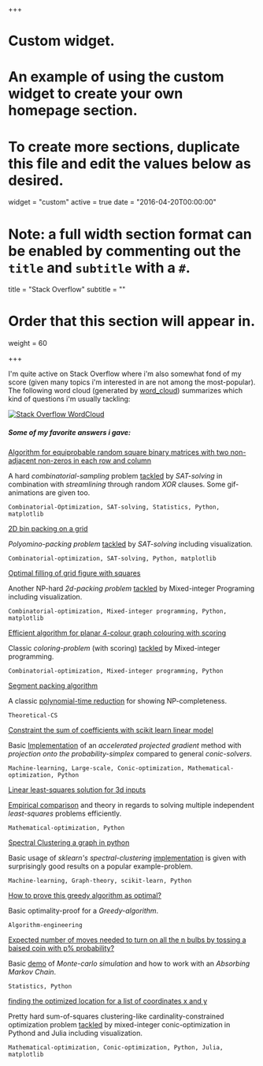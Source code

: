 +++
# Custom widget.
# An example of using the custom widget to create your own homepage section.
# To create more sections, duplicate this file and edit the values below as desired.
widget = "custom"
active = true
date = "2016-04-20T00:00:00"

# Note: a full width section format can be enabled by commenting out the `title` and `subtitle` with a `#`.
title = "Stack Overflow"
subtitle = ""

# Order that this section will appear in.
weight = 60

+++

I'm quite active on Stack Overflow where i'm also somewhat fond of my score (given many topics i'm interested in are not among the most-popular). The following word cloud (generated by [word_cloud](https://github.com/amueller/word_cloud)) summarizes which kind of questions i'm usually tackling:

[![Stack Overflow WordCloud](/img/wordcloud_so.png)](/img/wordcloud_so.png)

##### Some of my favorite answers i gave:

<ins>[Algorithm for equiprobable random square binary matrices with two non-adjacent non-zeros in each row and column](https://stackoverflow.com/questions/47019047/algorithm-for-equiprobable-random-square-binary-matrices-with-two-non-adjacent-n)</ins>

A hard *combinatorial-sampling* problem [tackled](https://stackoverflow.com/a/47208133/2320035) by *SAT-solving* in combination with *streamlining* through random *XOR* clauses. Some gif-animations are given too.

    Combinatorial-Optimization, SAT-solving, Statistics, Python, matplotlib

<ins>[2D bin packing on a grid](https://stackoverflow.com/questions/47918792/2d-bin-packing-on-a-grid/47934736#47934736)</ins>

*Polyomino-packing problem* [tackled](https://stackoverflow.com/a/47934736/2320035) by *SAT-solving* including visualization.

    Combinatorial-optimization, SAT-solving, Python, matplotlib

<ins>[Optimal filling of grid figure with squares](https://stackoverflow.com/questions/38963156/optimal-filling-of-grid-figure-with-squares)</ins>

Another NP-hard *2d-packing problem* [tackled](https://stackoverflow.com/a/39069568/2320035) by Mixed-integer Programing including visualization.

    Combinatorial-optimization, Mixed-integer programming, Python, matplotlib

<ins>[Efficient algorithm for planar 4-colour graph colouring with scoring](https://stackoverflow.com/questions/48662408/efficient-algorithm-for-planar-4-colour-graph-colouring-with-scoring/48688125#48688125)</ins>

Classic *coloring-problem* (with scoring) [tackled](https://stackoverflow.com/a/48688125/2320035) by Mixed-integer programming.

    Combinatorial-optimization, Mixed-integer programming, Python

<ins>[Segment packing algorithm](https://stackoverflow.com/questions/38974710/segment-packing-algorithm)</ins>

A classic [polynomial-time reduction](https://stackoverflow.com/a/38979083/2320035) for showing NP-completeness.

    Theoretical-CS

<ins>[Constraint the sum of coefficients with scikit learn linear model](https://stackoverflow.com/questions/44790116/constraint-the-sum-of-coefficients-with-scikit-learn-linear-model/44791309#44791309)</ins>

Basic [Implementation](https://stackoverflow.com/a/44791309/2320035) of an *accelerated projected gradient* method with *projection onto the probability-simplex* compared to general *conic-solvers*.

    Machine-learning, Large-scale, Conic-optimization, Mathematical-optimization, Python

<ins>[Linear least-squares solution for 3d inputs](https://stackoverflow.com/questions/46653121/linear-least-squares-solution-for-3d-inputs/46655432#46655432)</ins>

[Empirical comparison](https://stackoverflow.com/a/46655432/2320035) and theory in regards to solving multiple independent *least-squares* problems efficiently.

    Mathematical-optimization, Python

<ins>[Spectral Clustering a graph in python](https://stackoverflow.com/questions/46258657/spectral-clustering-a-graph-in-python/46258916#46258916)</ins>

Basic usage of *sklearn's spectral-clustering* [implementation](https://stackoverflow.com/a/46258916/2320035) is given with surprisingly good results on a popular example-problem.

    Machine-learning, Graph-theory, scikit-learn, Python

<ins>[How to prove this greedy algorithm as optimal?](https://stackoverflow.com/questions/40597696/how-to-prove-this-greedy-algorithm-as-optimal)</ins>

Basic optimality-proof for a *Greedy-algorithm*.

    Algorithm-engineering

<ins>[Expected number of moves needed to turn on all the n bulbs by tossing a baised coin with p% probability?](https://stackoverflow.com/questions/42352943/expected-number-of-moves-needed-to-turn-on-all-the-n-bulbs-by-tossing-a-baised-c)</ins>

Basic [demo](https://stackoverflow.com/a/42371373/2320035) of *Monte-carlo simulation* and how to work with an *Absorbing Markov Chain*.

    Statistics, Python

<ins>[finding the optimized location for a list of coordinates x and y](https://stackoverflow.com/questions/47147813/finding-the-optimized-location-for-a-list-of-coordinates-x-and-y)</ins>

Pretty hard sum-of-squares clustering-like cardinality-constrained optimization problem [tackled](https://stackoverflow.com/a/47160114/2320035) by mixed-integer conic-optimization in Pythond and Julia including visualization.

    Mathematical-optimization, Conic-optimization, Python, Julia, matplotlib

<!-- [Using scikit-learn NMF with a precomputed set of basis vectors (Python)](https://stackoverflow.com/questions/44478676/using-scikit-learn-nmf-with-a-precomputed-set-of-basis-vectors-python/44483235#44483235)

Some digging into theory and sklearn's implementation-details are were needed to be able to tackle this task.

    Machine-learning, Python, scikit-learn

[Spectral Clustering a graph in python](https://stackoverflow.com/questions/46258657/spectral-clustering-a-graph-in-python/46258916#46258916) -->
